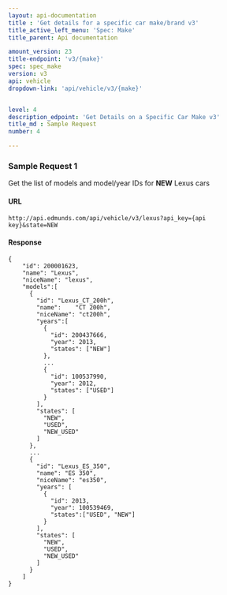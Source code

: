 ```yaml
---
layout: api-documentation
title : 'Get details for a specific car make/brand v3'
title_active_left_menu: 'Spec: Make'
title_parent: Api documentation

amount_version: 23
title-endpoint: 'v3/{make}'
spec: spec_make
version: v3
api: vehicle
dropdown-link: 'api/vehicle/v3/{make}'


level: 4
description_edpoint: 'Get Details on a Specific Car Make v3'
title_md : Sample Request
number: 4

---
```


### Sample Request 1

Get the list of models and model/year IDs for __NEW__ Lexus cars

#### URL

    http://api.edmunds.com/api/vehicle/v3/lexus?api_key={api key}&state=NEW

#### Response

    {
        "id": 200001623,
        "name": "Lexus",
        "niceName": "lexus",
        "models":[
          {
            "id": "Lexus_CT_200h",
            "name":    "CT 200h",
            "niceName": "ct200h",
            "years":[
              {
                "id": 200437666,
                "year": 2013,
                "states": ["NEW"]
              },
              ...
              {
                "id": 100537990,
                "year": 2012,
                "states": ["USED"]
              }
            ],
            "states": [
              "NEW",
              "USED",
              "NEW_USED"
            ]
          },
          ...
          {
            "id": "Lexus_ES_350",
            "name": "ES 350",
            "niceName": "es350",
            "years": [
              {
                "id": 2013,
                "year": 100539469,
                "states":["USED", "NEW"]
              }
            ],
            "states": [
              "NEW",
              "USED",
              "NEW_USED"
            ]
          }
        ]
    }